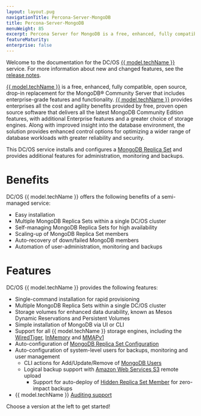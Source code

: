 ```yaml
---
layout: layout.pug
navigationTitle: Percona-Server-MongoDB
title: Percona-Server-MongoDB
menuWeight: 85
excerpt: Percona Server for MongoDB is a free, enhanced, fully compatible, open source, drop-in replacement for the MongoDB® Community Server that includes enterprise-grade features and functionality.
featureMaturity:
enterprise: false
---
```




Welcome to the documentation for the DC/OS [{{ model.techName  }}](https://www.percona.com/software/mongo-database/percona-server-for-mongodb) service. For more information about new and changed features, see the [release notes](https://docs.mesosphere.com/services/percona-server-mongodb/0.4.2-3.6.10/release-notes/).

[{{ model.techName  }}](https://www.percona.com/software/mongo-database/percona-server-for-mongodb) is a free, enhanced, fully compatible, open source, drop-in replacement for the MongoDB® Community Server that includes enterprise-grade features and functionality. [{{ model.techName  }}](https://www.percona.com/softtware/mongo-database/percona-server-for-mongodb) provides enterprises all the cost and agility benefits provided by free, proven open source software that delivers all the latest MongoDB Community Edition features, with additional Enterprise features and a greater choice of storage engines. Along with improved insight into the database environment, the solution provides enhanced control options for optimizing a wider range of database workloads with greater reliability and security.

This DC/OS service installs and configures a [MongoDB Replica Set](https://docs.mongodb.com/manual/replication/) and provides additional features for administration, monitoring and backups.

# Benefits

DC/OS {{ model.techName  }} offers the following benefits of a semi-managed service:

*   Easy installation
*   Multiple MongoDB Replica Sets within a single DC/OS cluster
*   Self-managing MongoDB Replica Sets for high availability
*   Scaling-up of MongoDB Replica Set members
*   Auto-recovery of down/failed MongoDB members
*   Automation of user-administration, monitoring and backups

# Features

DC/OS {{ model.techName  }} provides the following features:

*   Single-command installation for rapid provisioning
*   Multiple MongoDB Replica Sets within a single DC/OS cluster
*   Storage volumes for enhanced data durability, known as Mesos Dynamic Reservations and Persistent Volumes
*   Simple installation of MongoDB via UI or CLI
*   Support for all {{ model.techName  }} storage engines, including the [WiredTiger](https://docs.mongodb.com/manual/core/wiredtiger/), [InMemory](https://www.percona.com/software/mongo-database/percona-memory-engine-for-mongodb) and [MMAPv1](/services/include/uninstall.tmpl)
*   Auto-configuration of [MongoDB Replica Set Configuration](https://docs.mongodb.com/manual/reference/replica-configuration/)
*   Auto-configuration of system-level users for backups, monitoring and user management
    *   CLI actions for Add/Update/Remove of [MongoDB Users](https://docs.mongodb.com/manual/tutorial/manage-users-and-roles/)
    *   Logical backup support with [Amazon Web Services S3](https://aws.amazon.com/s3) remote upload
        *   Support for auto-deploy of [Hidden Replica Set Member](https://docs.mongodb.com/manual/core/replica-set-hidden-member/) for zero-impact backups
*   {{ model.techName  }} [Auditing support](https://www.percona.com/doc/percona-server-for-mongodb/auditing.html)

Choose a version at the left to get started!
